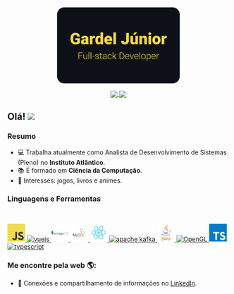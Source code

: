 <p align="center">
  <a href="#">
    <img align="center" width="280" src="signatureV2.png" />
  </a>
</p>

<p align="center">
  <a href="https://github.com/anuraghazra/github-readme-stats">
    <img
      align="center"
      height="123"
      src="https://github-readme-stats.vercel.app/api/top-langs/?username=gardeljunior&theme=radical&layout=compact&custom_title=Linguagens%20Mais%20Utilizadas"
    />
  </a>
  <a href="https://github.com/anuraghazra/github-readme-stats">
    <img
      align="center"
      height="123"
      src="https://github-readme-stats.vercel.app/api?username=gardeljunior&theme=radical&count_private=true&show_icons=true&custom_title=Status%20do%20Github&hide=issues,prs"
    />
  </a>
</p>

## Olá! <img src="https://raw.githubusercontent.com/iampavangandhi/iampavangandhi/master/gifs/Hi.gif" width="30px"></h2>

### Resumo

- 💻 Trabalha atualmente como Analista de Desenvolvimento de Sistemas (Pleno) no **Instituto Atlântico**.
- 📚 É formado em **Ciência da Computação**.
- 💙 Interesses: jogos, livros e animes.

### Linguagens e Ferramentas

<br/>

<p align="left">
  <a
    href="https://developer.mozilla.org/en-US/docs/Web/JavaScript"
    target="_blank"
  >
    <img
      src="https://raw.githubusercontent.com/github/explore/80688e429a7d4ef2fca1e82350fe8e3517d3494d/topics/javascript/javascript.png"
      alt="javascript"
      width="40"
      height="40"
    />
  </a>
  <a href="https://vuejs.org" target="_blank">
    <img
      src="https://camo.githubusercontent.com/728ce9f78c3139e76fa69925ad7cc502e32795d2/68747470733a2f2f7675656a732e6f72672f696d616765732f6c6f676f2e706e67"
      alt="vuejs"
      width="40"
      height="40"
    />
  </a>
  <a href="https://www.mongodb.com/" target="_blank">
    <img
      src="https://raw.githubusercontent.com/github/explore/80688e429a7d4ef2fca1e82350fe8e3517d3494d/topics/mongodb/mongodb.png"
      alt="mongodb"
      width="40"
      height="40"
    />
  </a>
  <a href="https://www.mysql.com" target="_blank">
    <img
      src="https://raw.githubusercontent.com/github/explore/80688e429a7d4ef2fca1e82350fe8e3517d3494d/topics/mysql/mysql.png"
      alt="MySQL"
      width="40"
      height="40"
    />
  </a>
  <a href="https://reactjs.org/" target="_blank">
    <img
      src="https://raw.githubusercontent.com/github/explore/80688e429a7d4ef2fca1e82350fe8e3517d3494d/topics/react/react.png"
      alt="react"
      width="40"
      height="40"
    />
  </a>
  <a href="https://kafka.apache.org/" target="_blank">
    <img
      src="https://i.pinimg.com/originals/12/3d/27/123d277636783ba450261641cd5d9b92.png"
      alt="apache kafka"
      width="40"
      height="40"
    />
  </a>
  <a href="https://www.java.com/pt-BR/" target="_blank">
    <img
      src="https://raw.githubusercontent.com/github/explore/80688e429a7d4ef2fca1e82350fe8e3517d3494d/topics/java/java.png"
      alt="java"
      width="40"
      height="40"
    />
  </a>
  <a href="https://www.opengl.org/" target="_blank">
    <img
      src="https://upload.wikimedia.org/wikipedia/commons/e/e9/Opengl-logo.svg"
      alt="OpenGL"
      width="40"
      height="40"
    />
  </a>
  <a href="https://www.typescriptlang.org/" target="_blank">
    <img
      src="https://raw.githubusercontent.com/github/explore/80688e429a7d4ef2fca1e82350fe8e3517d3494d/topics/typescript/typescript.png"
      alt="typescript"
      width="40"
      height="40"
    />
  </a>
  <a href="https://www.php.net/manual/pt_BR/" target="_blank">
    <img
      src="https://www.fortinet.com/content/dam/fortinet-blog/new-images/uploads/analysis-of-php-s-cve-2016-6289-and-cve-2016-6297-2911.png"
      alt="typescript"
      width="40"
      height="40"
    />
  </a>
</p>

### Me encontre pela web 🌎:

- 💼 Conexões e compartilhamento de informações no <a href="https://www.linkedin.com/in/gardel-j%C3%BAnior-817b8817b/">LinkedIn</a>.
